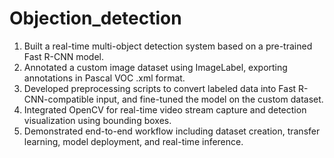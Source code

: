 # Objection_detection

1. Built a real-time multi-object detection system based on a pre-trained Fast R-CNN model.  
2. Annotated a custom image dataset using ImageLabel, exporting annotations in Pascal VOC .xml format.  
3. Developed preprocessing scripts to convert labeled data into Fast R-CNN-compatible input, and fine-tuned the model on the custom dataset.
4. Integrated OpenCV for real-time video stream capture and detection visualization using bounding boxes.
5. Demonstrated end-to-end workflow including dataset creation, transfer learning, model deployment, and real-time inference.
